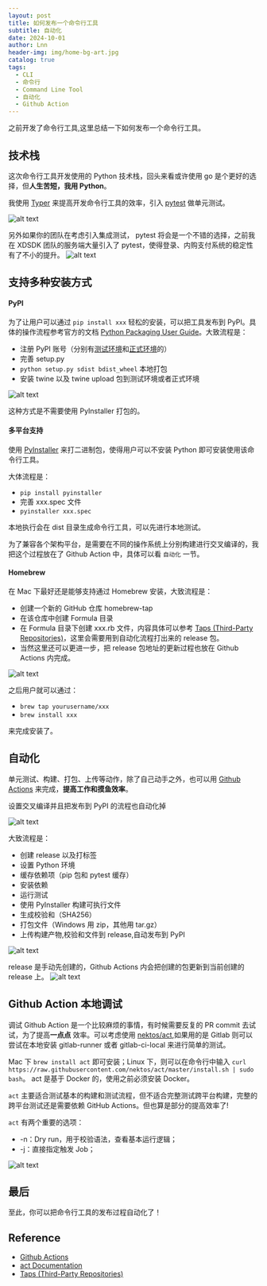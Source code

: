 ```yaml
---
layout: post
title: 如何发布一个命令行工具
subtitle: 自动化
date: 2024-10-01
author: Lnn
header-img: img/home-bg-art.jpg
catalog: true
tags:
  - CLI
  - 命令行
  - Command Line Tool
  - 自动化
  - Github Action
---
```


之前开发了命令行工具,这里总结一下如何发布一个命令行工具。

## 技术栈

这次命令行工具开发使用的 Python 技术栈，回头来看或许使用 go 是个更好的选择，但**人生苦短，我用 Python**。

我使用 [Typer](https://typer.tiangolo.com) 来提高开发命令行工具的效率，引入 [pytest](https://docs.pytest.org/en/stable/#) 做单元测试。

![alt text](https://linnaname.github.io/img/blog/tech/connectdev/cli/image_02.png)

另外如果你的团队在考虑引入集成测试， pytest 将会是一个不错的选择，之前我在 XDSDK 团队的服务端大量引入了 pytest，使得登录、内购支付系统的稳定性有了不小的提升。
![alt text](https://linnaname.github.io/img/blog/tech/connectdev/cli/image_01.png)

## 支持多种安装方式

#### PyPI

为了让用户可以通过 `pip install xxx` 轻松的安装，可以把工具发布到 PyPI。具体的操作流程参考官方的文档 [Python Packaging User Guide](https://packaging.python.org/en/latest/tutorials/packaging-projects)。大致流程是：

- 注册 PyPI 账号（分别有[测试环境](https://test.pypi.org)和[正式环境](https://pypi.org)的）
- 完善 setup.py
- `python setup.py sdist bdist_wheel` 本地打包
- 安装 twine 以及 twine upload 包到测试环境或者正式环境

![alt text](https://linnaname.github.io/img/blog/tech/connectdev/cli/image_03.png)

这种方式是不需要使用 PyInstaller 打包的。

#### 多平台支持

使用 [PyInstaller](https://pyinstaller.org/en/v6.11.1/index.html) 来打二进制包，使得用户可以不安装 Python 即可安装使用该命令行工具。

大体流程是：

- `pip install pyinstaller`
- 完善 xxx.spec 文件
- `pyinstaller xxx.spec`

本地执行会在 dist 目录生成命令行工具，可以先进行本地测试。

为了兼容各个架构平台，是需要在不同的操作系统上分别构建进行交叉编译的，我把这个过程放在了 Github Action 中，具体可以看 `自动化` 一节。

#### Homebrew

在 Mac 下最好还是能够支持通过 Homebrew 安装，大致流程是：

- 创建一个新的 GitHub 仓库 homebrew-tap
- 在该仓库中创建 Formula 目录
- 在 Formula 目录下创建 xxx.rb 文件，内容具体可以参考 [Taps (Third-Party Repositories)](https://docs.brew.sh/Taps)，这里会需要用到自动化流程打出来的 release 包。
- 当然这里还可以更进一步，把 release 包地址的更新过程也放在 Github Actions 内完成。

![alt text](https://linnaname.github.io/img/blog/tech/connectdev/cli/image_04.png)

之后用户就可以通过：

- `brew tap yourusername/xxx`
- `brew install xxx`

来完成安装了。

## 自动化

单元测试、构建、打包、上传等动作，除了自己动手之外，也可以用 [Github Actions](https://docs.github.com/en/actions) 来完成，**提高工作和摸鱼效率**。

设置交叉编译并且把发布到 PyPI 的流程也自动化掉

![alt text](https://linnaname.github.io/img/blog/tech/connectdev/cli/image_06.png)

大致流程是：

- 创建 release 以及打标签
- 设置 Python 环境
- 缓存依赖项（pip 包和 pytest 缓存）
- 安装依赖
- 运行测试
- 使用 PyInstaller 构建可执行文件
- 生成校验和（SHA256）
- 打包文件（Windows 用 zip，其他用 tar.gz）
- 上传构建产物,校验和文件到 release,自动发布到 PyPI

![alt text](https://linnaname.github.io/img/blog/tech/connectdev/cli/image_08.png)

release 是手动先创建的，Github Actions 内会把创建的包更新到当前创建的 release 上。
![alt text](https://linnaname.github.io/img/blog/tech/connectdev/cli/image_09.png)

## Github Action 本地调试

调试 Github Action 是一个比较麻烦的事情，有时候需要反复的 PR commit 去试试，为了提高**一点点** 效率。可以考虑使用 [nektos/act](https://github.com/nektos/act),如果用的是 Gitlab 则可以尝试在本地安装 gitlab-runner 或者 gitlab-ci-local 来进行简单的测试。

Mac 下 `brew install act` 即可安装；Linux 下，则可以在命令行中输入 `curl https://raw.githubusercontent.com/nektos/act/master/install.sh | sudo bash`。 act 是基于 Docker 的，使用之前必须安装 Docker。

`act` 主要适合测试基本的构建和测试流程，但不适合完整测试跨平台构建，完整的跨平台测试还是需要依赖 GitHub Actions。但也算是部分的提高效率了!

`act` 有两个重要的选项：

- -n：Dry run，用于校验语法，查看基本运行逻辑；
- -j：直接指定触发 Job；

![alt text](https://linnaname.github.io/img/blog/tech/connectdev/cli/image.png)

## 最后

至此，你可以把命令行工具的发布过程自动化了！

## Reference

- [Github Actions](https://docs.github.com/en/actions)
- [act Documentation](https://nektosact.com)
- [Taps (Third-Party Repositories)](https://docs.brew.sh/Taps)
